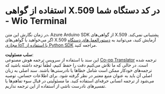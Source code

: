 <!--
CO_OP_TRANSLATOR_METADATA:
{
  "original_hash": "8a74f789f3c1bf41a13c007190360c19",
  "translation_date": "2025-08-25T21:53:14+00:00",
  "source_file": "2-farm/lessons/6-keep-your-plant-secure/wio-terminal-x509.md",
  "language_code": "fa"
}
-->
# استفاده از گواهی X.509 در کد دستگاه شما - Wio Terminal

در زمان نگارش این متن، Azure Arduino SDK از گواهی‌های X.509 پشتیبانی نمی‌کند. اگر می‌خواهید با گواهی‌های X.509 آزمایش کنید، می‌توانید به [دستورالعمل‌های دستگاه مجازی IoT با استفاده از Python SDK](single-board-computer-x509.md) مراجعه کنید.

**سلب مسئولیت**:  
این سند با استفاده از سرویس ترجمه هوش مصنوعی [Co-op Translator](https://github.com/Azure/co-op-translator) ترجمه شده است. در حالی که ما تلاش می‌کنیم دقت را حفظ کنیم، لطفاً توجه داشته باشید که ترجمه‌های خودکار ممکن است شامل خطاها یا نادرستی‌ها باشند. سند اصلی به زبان اصلی آن باید به عنوان منبع معتبر در نظر گرفته شود. برای اطلاعات حساس، توصیه می‌شود از ترجمه انسانی حرفه‌ای استفاده کنید. ما مسئولیتی در قبال سوء تفاهم‌ها یا تفسیرهای نادرست ناشی از استفاده از این ترجمه نداریم.